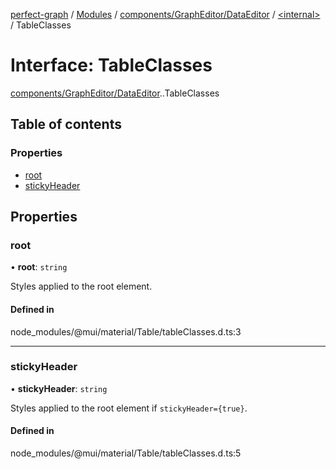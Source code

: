 [perfect-graph](../README.md) / [Modules](../modules.md) / [components/GraphEditor/DataEditor](../modules/components_GraphEditor_DataEditor.md) / [<internal\>](../modules/components_GraphEditor_DataEditor._internal_.md) / TableClasses

# Interface: TableClasses

[components/GraphEditor/DataEditor](../modules/components_GraphEditor_DataEditor.md).[<internal>](../modules/components_GraphEditor_DataEditor._internal_.md).TableClasses

## Table of contents

### Properties

- [root](components_GraphEditor_DataEditor._internal_.TableClasses.md#root)
- [stickyHeader](components_GraphEditor_DataEditor._internal_.TableClasses.md#stickyheader)

## Properties

### root

• **root**: `string`

Styles applied to the root element.

#### Defined in

node_modules/@mui/material/Table/tableClasses.d.ts:3

___

### stickyHeader

• **stickyHeader**: `string`

Styles applied to the root element if `stickyHeader={true}`.

#### Defined in

node_modules/@mui/material/Table/tableClasses.d.ts:5
